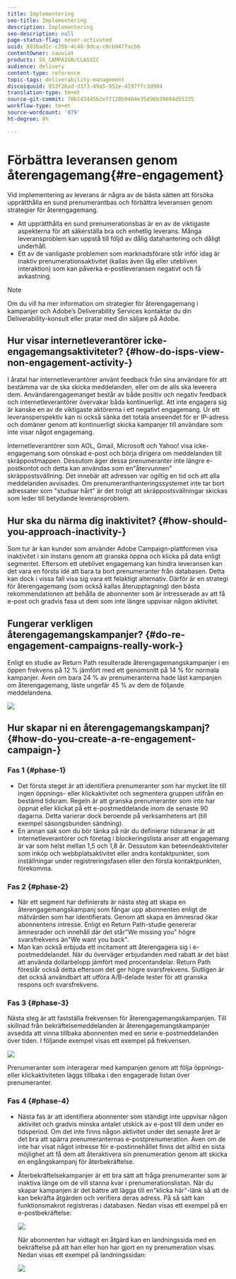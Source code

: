 ```yaml
---
title: Implementering
seo-title: Implementering
description: Implementering
seo-description: null
page-status-flag: never-activated
uuid: 883bad1c-c35b-4c48-9dca-c0cb947facb6
contentOwner: sauviat
products: SG_CAMPAIGN/CLASSIC
audience: delivery
content-type: reference
topic-tags: deliverability-management
discoiquuid: 853f26ad-d373-49a5-952e-4197ffc3d904
translation-type: tm+mt
source-git-commit: 70b143445b2e77128b9404e35d96b39694d55335
workflow-type: tm+mt
source-wordcount: '879'
ht-degree: 0%

---
```



# Förbättra leveransen genom återengagemang{#re-engagement}

Vid implementering av leverans är några av de bästa sätten att försöka upprätthålla en sund prenumerantbas och förbättra leveransen genom strategier för återengagemang.

* Att upprätthålla en sund prenumerationsbas är en av de viktigaste aspekterna för att säkerställa bra och enhetlig leverans. Många leveransproblem kan uppstå till följd av dålig datahantering och dåligt underhåll.
* Ett av de vanligaste problemen som marknadsförare står inför idag är inaktiv prenumerationsaktivitet (kallas även låg eller utebliven interaktion) som kan påverka e-postleveransen negativt och få avkastning.

>[!NOTE]
>
>Om du vill ha mer information om strategier för återengagemang i kampanjer och Adobe’s Deliverability Services kontaktar du din Deliverability-konsult eller pratar med din säljare på Adobe.

## Hur visar internetleverantörer icke-engagemangsaktiviteter? {#how-do-isps-view-non-engagement-activity-}

I åratal har internetleverantörer använt feedback från sina användare för att bestämma var de ska skicka meddelanden, eller om de alls ska leverera dem. Användarengagemanget består av både positiv och negativ feedback och internetleverantörer övervakar båda kontinuerligt. Att inte engagera sig är kanske en av de viktigaste aktörerna i ett negativt engagemang. Ur ett leveransperspektiv kan ni också sänka det totala anseendet för er IP-adress och domäner genom att kontinuerligt skicka kampanjer till användare som inte visar något engagemang.

Internetleverantörer som AOL, Gmail, Microsoft och Yahoo! visa icke-engagemang som oönskad e-post och börja dirigera om meddelanden till skräppostmappen. Dessutom äger dessa prenumeranter inte längre e-postkontot och detta kan användas som en&quot;återvunnen&quot; skräppostsvällning. Det innebär att adressen var ogiltig en tid och att alla meddelanden avvisades. Om prenumeranthanteringssystemet inte tar bort adressater som &quot;studsar hårt&quot; är det troligt att skräppostsvällningar skickas som leder till betydande leveransproblem.

## Hur ska du närma dig inaktivitet? {#how-should-you-approach-inactivity-}

Som tur är kan kunder som använder Adobe Campaign-plattformen visa inaktivitet i sin instans genom att granska öppna och klicka på data enligt segmentet. Eftersom ett uteblivet engagemang kan hindra leveransen kan det vara en första idé att bara ta bort prenumeranter från databasen. Detta kan dock i vissa fall visa sig vara ett felaktigt alternativ. Därför är en strategi för återengagemang (som också kallas återupptagning) den bästa rekommendationen att behålla de abonnenter som är intresserade av att få e-post och gradvis fasa ut dem som inte längre uppvisar någon aktivitet.

## Fungerar verkligen återengagemangskampanjer? {#do-re-engagement-campaigns-really-work-}

Enligt en studie av Return Path resulterade återengagemangskampanjer i en öppen frekvens på 12 % jämfört med ett genomsnitt på 14 % för normala kampanjer. Även om bara 24 % av prenumeranterna hade läst kampanjen om återengagemang, läste ungefär 45 % av dem de följande meddelandena.

![](assets/deliverability_implementation_1.png)

## Hur skapar ni en återengagemangskampanj? {#how-do-you-create-a-re-engagement-campaign-}

### Fas 1 {#phase-1}

* Det första steget är att identifiera prenumeranter som har mycket lite till ingen öppnings- eller klickaktivitet och segmentera gruppen utifrån en bestämd tidsram. Regeln är att granska prenumeranter som inte har öppnat eller klickat på ett e-postmeddelande inom de senaste 90 dagarna. Detta varierar dock beroende på verksamhetens art (till exempel säsongsbunden sändning).
* En annan sak som du bör tänka på när du definierar tidsramar är att internetleverantörer och företag i blockeringslista anser att engagemang är var som helst mellan 1,5 och 1,8 år. Dessutom kan beteendeaktiviteter som inköp och webbplatsaktivitet eller andra kontaktpunkter, som inställningar under registreringsfasen eller den första kontaktpunkten, förekomma.

### Fas 2 {#phase-2}

* När ett segment har definierats är nästa steg att skapa en återengagemangskampanj som fångar upp abonnenten enligt de mätvärden som har identifierats. Genom att skapa en ämnesrad ökar abonnentens intresse. Enligt en Return Path-studie genererar ämnesrader och innehåll där det står&quot;We missing you&quot; högre svarsfrekvens än&quot;We want you back&quot;.
* Man kan också erbjuda ett incitament att återengagera sig i e-postmeddelandet. När du överväger erbjudanden med rabatt är det bäst att använda dollarbelopp jämfört med procentandelar. Return Path föreslår också detta eftersom det ger högre svarsfrekvens. Slutligen är det också användbart att utföra A/B-delade tester för att granska respons och svarsfrekvens.

### Fas 3 {#phase-3}

Nästa steg är att fastställa frekvensen för återengagemangskampanjen. Till skillnad från bekräftelsemeddelanden är återengagemangskampanjer avsedda att vinna tillbaka abonnenten med en serie e-postmeddelanden över tiden. I följande exempel visas ett exempel på frekvensen.

![](assets/deliverability_implementation_2.png)

Prenumeranter som interagerar med kampanjen genom att följa öppnings- eller klickaktiviteten läggs tillbaka i den engagerade listan över prenumeranter.

### Fas 4 {#phase-4}

* Nästa fas är att identifiera abonnenter som ständigt inte uppvisar någon aktivitet och gradvis minska antalet utskick av e-post till dem under en tidsperiod. Om det inte finns någon aktivitet under det senaste året är det bra att spärra prenumeranternas e-postprenumeration. Även om de inte har visat något intresse för e-postinnehållet finns det alltid en sista möjlighet att få dem att återaktivera sin prenumeration genom att skicka en engångskampanj för återbekräftelse.
* Återbekräftelsekampanjer är ett bra sätt att fråga prenumeranter som är inaktiva länge om de vill stanna kvar i prenumerationslistan. När du skapar kampanjen är det bättre att lägga till en&quot;klicka här&quot;-länk så att de kan bekräfta åtgärden och verifiera deras adress. På så sätt kan funktionsmakrot registreras i databasen. Nedan visas ett exempel på en e-postbekräftelse:

   ![](assets/deliverability_implementation_3.png)

   När abonnenten har vidtagit en åtgärd kan en landningssida med en bekräftelse på att han eller hon har gjort en ny prenumeration visas. Nedan visas ett exempel på landningssidan:

   ![](assets/deliverability_implementation_4.png)
